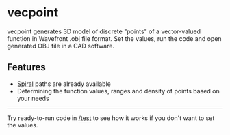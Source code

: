 # vecpoint
vecpoint generates 3D model of discrete "points" of a vector-valued function in Wavefront .obj file format.
Set the values, run the code and open generated OBJ file in a CAD software.

## Features
- [Spiral](https://en.wikipedia.org/wiki/Spiral) paths are already available
- Determining the function values, ranges and density of points based on your needs
---
Try ready-to-run code in [/test](https://github.com/sepehra/vecpoint/tree/main/test) to see how it works if you don't want to set the values.

